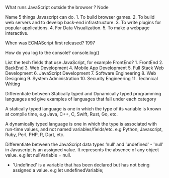 What runs JavaScript outside the browser ? Node

Name 5 things Javascript can do. 1. To build browser games. 2. To build web servers and to develop back-end infrastructure. 3. To write plugins for popular applications. 4. For Data Visualization. 5. To make a webpage interactive.

When was ECMAScript first released? 1997

How do you log to the console? console.log()

List the tech fields that use JavaScript, for example FrontEnd? 1. FrontEnd 2. BackEnd 3. Web Development 4. Mobile App Development 5. Full Stack Web Development 6. JavaScript Development 7. Software Engineering 8. Web Designing 9. System Administration 10. Security Engineering 11. Technical Writing

Differentiate between Statically typed and Dynamically typed programming languages and give examples of languages that fall under each category

A statically typed language is one in which the type of its variable is known at compile time, e.g Java, C++, C, Swift, Rust, Go, etc.

A dynamically typed language is one in which the type is associated with run-time values, and not named variables/fields/etc. e.g Python, Javascript, Ruby, Perl, PHP, R, Dart, etc.

Differentiate between the JavaScript data types ‘null’ and ‘undefined' - 'null' in Javascript is an assigned value. It represents the absence of any object value. e.g let nullVariable = null.

- 'Undefined' is a variable that has been declared but has not being assigned a value. e.g let undefinedVariable;
